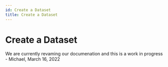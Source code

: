 ```yaml
---
id: Create a Dataset
title: Create a Dataset
---
```


# Create a Dataset

We are currently revaming our documenation and this is a work in progress - Michael, March 16, 2022